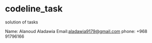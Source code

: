 # codeline_task
solution of tasks

Name: Alanoud Aladawia
Email:aladawia9179@gmail.com
phone: +968 91796166
